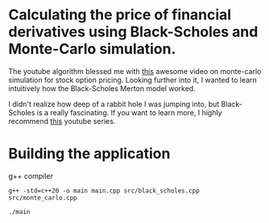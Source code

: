 # Calculating the price of financial derivatives using Black-Scholes and Monte-Carlo simulation. 

The youtube algorithm blessed me with [this](https://www.youtube.com/watch?v=VNdft7460Sg&) awesome video on monte-carlo simulation for stock option pricing. Looking further into it, I wanted to learn intuitively how the Black-Scholes Merton model worked. 

I didn't realize how deep of a rabbit hole I was jumping into, but Black-Scholes is a really fascinating. If you want to learn more, I highly recommend [this](https://www.youtube.com/playlist?list=PLeJXxpEi4UA_WEe2LLE5DmhDdqoz_aiNR) youtube series. 

# Building the application

g++ compiler
```shell
g++ -std=c++20 -o main main.cpp src/black_scholes.cpp src/monte_carlo.cpp

./main
```

